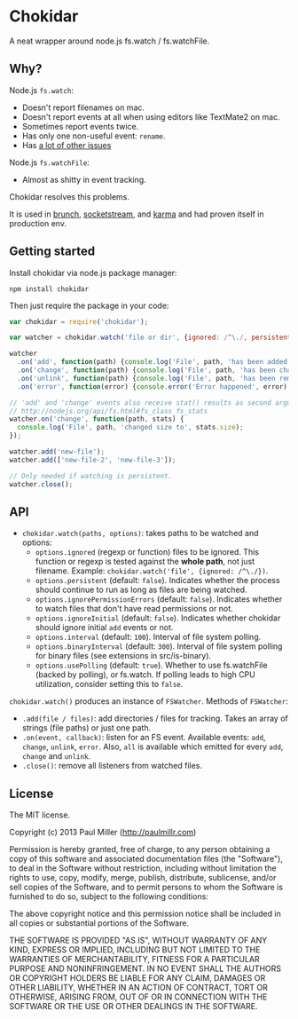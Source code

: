 # Chokidar
A neat wrapper around node.js fs.watch / fs.watchFile.

## Why?
Node.js `fs.watch`:

* Doesn't report filenames on mac.
* Doesn't report events at all when using editors like TextMate2 on mac.
* Sometimes report events twice.
* Has only one non-useful event: `rename`.
* Has [a lot of other issues](https://github.com/joyent/node/search?q=fs.watch&type=Issues)

Node.js `fs.watchFile`:

* Almost as shitty in event tracking.

Chokidar resolves this problems.

It is used in
[brunch](http://brunch.io),
[socketstream](http://www.socketstream.org),
and [karma](http://karma-runner.github.io)
and had proven itself in production env.

## Getting started
Install chokidar via node.js package manager:

    npm install chokidar

Then just require the package in your code:

```javascript
var chokidar = require('chokidar');

var watcher = chokidar.watch('file or dir', {ignored: /^\./, persistent: true});

watcher
  .on('add', function(path) {console.log('File', path, 'has been added');})
  .on('change', function(path) {console.log('File', path, 'has been changed');})
  .on('unlink', function(path) {console.log('File', path, 'has been removed');})
  .on('error', function(error) {console.error('Error happened', error);})

// 'add' and 'change' events also receive stat() results as second argument.
// http://nodejs.org/api/fs.html#fs_class_fs_stats
watcher.on('change', function(path, stats) {
  console.log('File', path, 'changed size to', stats.size);
});

watcher.add('new-file');
watcher.add(['new-file-2', 'new-file-3']);

// Only needed if watching is persistent.
watcher.close();
```

## API
* `chokidar.watch(paths, options)`: takes paths to be watched and options:
    * `options.ignored` (regexp or function) files to be ignored.
      This function or regexp is tested against the **whole path**,
      not just filename. Example:
    `chokidar.watch('file', {ignored: /^\./})`.
    * `options.persistent` (default: `false`). Indicates whether the process
    should continue to run as long as files are being watched.
    * `options.ignorePermissionErrors` (default: `false`). Indicates
      whether to watch files that don't have read permissions or not.
    * `options.ignoreInitial` (default: `false`). Indicates whether chokidar
    should ignore initial `add` events or not.
    * `options.interval` (default: `100`). Interval of file system polling.
    * `options.binaryInterval` (default: `300`). Interval of file system 
    polling for binary files (see extensions in src/is-binary).
    * `options.usePolling` (default: `true`). Whether to use fs.watchFile 
    (backed by polling), or fs.watch. If polling leads to high CPU utilization, 
    consider setting this to `false`.

`chokidar.watch()` produces an instance of `FSWatcher`. Methods of `FSWatcher`:

* `.add(file / files)`: add directories / files for tracking.
Takes an array of strings (file paths) or just one path.
* `.on(event, callback)`: listen for an FS event.
Available events: `add`, `change`, `unlink`, `error`.
Also, `all` is available which emitted for every `add`, `change` and `unlink`.
* `.close()`: remove all listeners from watched files.

## License
The MIT license.

Copyright (c) 2013 Paul Miller (http://paulmillr.com)

Permission is hereby granted, free of charge, to any person obtaining a copy of
this software and associated documentation files (the "Software"), to deal in
the Software without restriction, including without limitation the rights to
use, copy, modify, merge, publish, distribute, sublicense, and/or sell copies
of the Software, and to permit persons to whom the Software is furnished to do
so, subject to the following conditions:

The above copyright notice and this permission notice shall be included in all
copies or substantial portions of the Software.

THE SOFTWARE IS PROVIDED "AS IS", WITHOUT WARRANTY OF ANY KIND, EXPRESS OR
IMPLIED, INCLUDING BUT NOT LIMITED TO THE WARRANTIES OF MERCHANTABILITY,
FITNESS FOR A PARTICULAR PURPOSE AND NONINFRINGEMENT. IN NO EVENT SHALL THE
AUTHORS OR COPYRIGHT HOLDERS BE LIABLE FOR ANY CLAIM, DAMAGES OR OTHER
LIABILITY, WHETHER IN AN ACTION OF CONTRACT, TORT OR OTHERWISE, ARISING FROM,
OUT OF OR IN CONNECTION WITH THE SOFTWARE OR THE USE OR OTHER DEALINGS IN THE
SOFTWARE.
